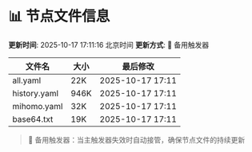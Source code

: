 # 📊 节点文件信息

**更新时间**: 2025-10-17 17:11:16 北京时间
**更新方式**: 🔄 备用触发器

| 文件名 | 大小 | 最后修改 |
|--------|------|----------|
| all.yaml | 22K | 2025-10-17 17:11 |
| history.yaml | 946K | 2025-10-17 17:11 |
| mihomo.yaml | 32K | 2025-10-17 17:11 |
| base64.txt | 19K | 2025-10-17 17:11 |

> 🔄 备用触发器：当主触发器失效时自动接管，确保节点文件的持续更新
